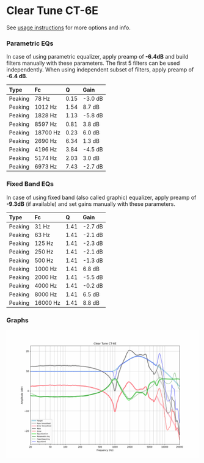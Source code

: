 # Clear Tune CT-6E
See [usage instructions](https://github.com/jaakkopasanen/AutoEq#usage) for more options and info.

### Parametric EQs
In case of using parametric equalizer, apply preamp of **-6.4dB** and build filters manually
with these parameters. The first 5 filters can be used independently.
When using independent subset of filters, apply preamp of **-6.4 dB**.

| Type    | Fc       |    Q | Gain    |
|:--------|:---------|:-----|:--------|
| Peaking | 78 Hz    | 0.15 | -3.0 dB |
| Peaking | 1012 Hz  | 1.54 | 8.7 dB  |
| Peaking | 1828 Hz  | 1.13 | -5.8 dB |
| Peaking | 8597 Hz  | 0.81 | 3.8 dB  |
| Peaking | 18700 Hz | 0.23 | 6.0 dB  |
| Peaking | 2690 Hz  | 6.34 | 1.3 dB  |
| Peaking | 4196 Hz  | 3.84 | -4.5 dB |
| Peaking | 5174 Hz  | 2.03 | 3.0 dB  |
| Peaking | 6973 Hz  | 7.43 | -2.7 dB |

### Fixed Band EQs
In case of using fixed band (also called graphic) equalizer, apply preamp of **-9.3dB**
(if available) and set gains manually with these parameters.

| Type    | Fc       |    Q | Gain    |
|:--------|:---------|:-----|:--------|
| Peaking | 31 Hz    | 1.41 | -2.7 dB |
| Peaking | 63 Hz    | 1.41 | -2.1 dB |
| Peaking | 125 Hz   | 1.41 | -2.3 dB |
| Peaking | 250 Hz   | 1.41 | -2.1 dB |
| Peaking | 500 Hz   | 1.41 | -1.3 dB |
| Peaking | 1000 Hz  | 1.41 | 6.8 dB  |
| Peaking | 2000 Hz  | 1.41 | -5.5 dB |
| Peaking | 4000 Hz  | 1.41 | -0.2 dB |
| Peaking | 8000 Hz  | 1.41 | 6.5 dB  |
| Peaking | 16000 Hz | 1.41 | 8.8 dB  |

### Graphs
![](./Clear%20Tune%20CT-6E.png)